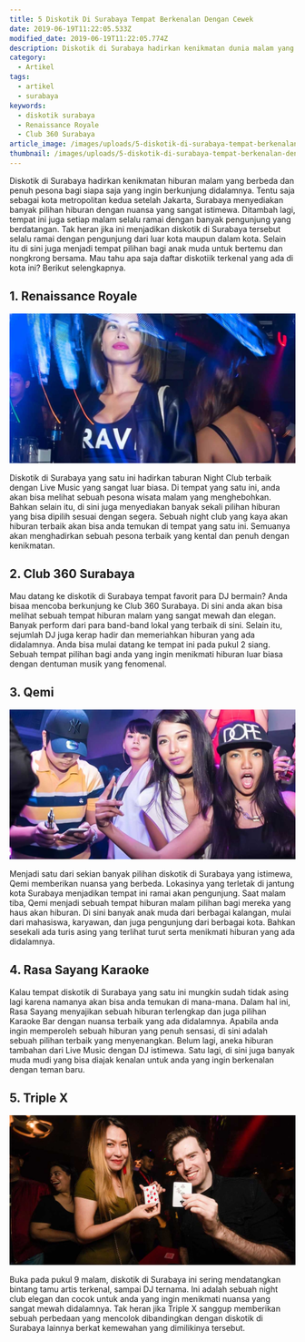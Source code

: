 ```yaml
---
title: 5 Diskotik Di Surabaya Tempat Berkenalan Dengan Cewek
date: 2019-06-19T11:22:05.533Z
modified_date: 2019-06-19T11:22:05.774Z
description: Diskotik di Surabaya hadirkan kenikmatan dunia malam yang berbeda dan penuh pesona bagi siapa saja yang ingin berkunjung didalamnya.
category:
  - Artikel
tags:
  - artikel
  - surabaya
keywords:
  - diskotik surabaya
  - Renaissance Royale
  - Club 360 Surabaya
article_image: /images/uploads/5-diskotik-di-surabaya-tempat-berkenalan-dengan-cewek-2.jpg
thumbnail: /images/uploads/5-diskotik-di-surabaya-tempat-berkenalan-dengan-cewek-2-002.jpg
---
```

Diskotik di Surabaya hadirkan kenikmatan hiburan malam yang berbeda dan penuh pesona bagi siapa saja yang ingin berkunjung didalamnya. Tentu saja sebagai kota metropolitan kedua setelah Jakarta, Surabaya menyediakan banyak pilihan hiburan dengan nuansa yang sangat istimewa. Ditambah lagi, tempat ini juga setiap malam selalu ramai dengan banyak pengunjung yang berdatangan. Tak heran jika ini menjadikan diskotik di Surabaya tersebut selalu ramai dengan pengunjung dari luar kota maupun dalam kota. Selain itu di sini juga menjadi tempat pilihan bagi anak muda untuk bertemu dan nongkrong bersama. Mau tahu apa saja daftar diskotiik terkenal yang ada di kota ini? Berikut selengkapnya.



## 1. Renaissance Royale

![5 Diskotik Di Surabaya Tempat Berkenalan Dengan Cewek](/images/uploads/5-diskotik-di-surabaya-tempat-berkenalan-dengan-cewek-3.jpg)

Diskotik di Surabaya yang satu ini hadirkan taburan Night Club terbaik dengan Live Music yang sangat luar biasa. Di tempat yang satu ini, anda akan bisa melihat sebuah pesona wisata malam yang menghebohkan. Bahkan selain itu, di sini juga menyediakan banyak sekali pilihan hiburan yang bisa dipilih sesuai dengan segera. Sebuah night club yang kaya akan hiburan terbaik akan bisa anda temukan di tempat yang satu ini. Semuanya akan menghadirkan sebuah pesona terbaik yang kental dan penuh dengan kenikmatan.



## 2. Club 360 Surabaya

Mau datang ke diskotik di Surabaya tempat favorit para DJ bermain? Anda bisaa mencoba berkunjung ke Club 360 Surabaya. Di sini anda akan bisa melihat sebuah tempat hiburan malam yang sangat mewah dan elegan. Banyak perform dari para band-band lokal yang terbaik di sini. Selain itu, sejumlah DJ juga kerap hadir dan memeriahkan hiburan yang ada didalamnya. Anda bisa mulai datang ke tempat ini pada pukul 2 siang. Sebuah tempat pilihan bagi anda yang ingin menikmati hiburan luar biasa dengan dentuman musik yang fenomenal.



## 3.  Qemi

![5 Diskotik Di Surabaya Tempat Berkenalan Dengan Cewek](/images/uploads/5-diskotik-di-surabaya-tempat-berkenalan-dengan-cewek-2.jpg)

Menjadi satu dari sekian banyak pilihan diskotik di Surabaya yang istimewa, Qemi memberikan nuansa yang berbeda. Lokasinya yang terletak di jantung kota Surabaya menjadikan tempat ini ramai akan pengunjung. Saat malam tiba, Qemi menjadi sebuah tempat hiburan malam pilihan bagi mereka yang haus akan hiburan. Di sini banyak anak muda dari berbagai kalangan, mulai dari mahasiswa, karyawan, dan juga pengunjung dari berbagai kota. Bahkan sesekali ada turis asing yang terlihat turut serta menikmati hiburan yang ada didalamnya.



## 4. Rasa Sayang Karaoke

Kalau tempat diskotik di Surabaya yang satu ini mungkin sudah tidak asing lagi karena namanya akan bisa anda temukan di mana-mana. Dalam hal ini, Rasa Sayang menyajikan sebuah hiburan terlengkap dan juga pilihan Karaoke Bar dengan nuansa terbaik yang ada didalamnya. Apabila anda ingin memperoleh sebuah hiburan yang penuh sensasi, di sini adalah sebuah pilihan terbaik yang menyenangkan. Belum lagi, aneka hiburan tambahan dari Live Music dengan DJ istimewa. Satu lagi, di sini juga banyak muda mudi yang bisa diajak kenalan untuk anda yang ingin berkenalan dengan teman baru.



## 5. Triple X

![5 Diskotik Di Surabaya Tempat Berkenalan Dengan Cewek](/images/uploads/5-diskotik-di-surabaya-tempat-berkenalan-dengan-cewek-1.jpg)

Buka pada pukul 9 malam, diskotik di Surabaya ini sering mendatangkan bintang tamu artis terkenal, sampai DJ ternama. Ini adalah sebuah night club elegan dan cocok untuk anda yang ingin menikmati nuansa yang sangat mewah didalamnya. Tak heran jika Triple X sanggup memberikan sebuah perbedaan yang mencolok dibandingkan dengan diskotik di Surabaya lainnya berkat kemewahan yang dimilikinya tersebut.
